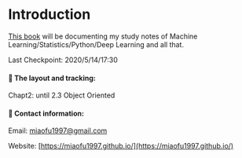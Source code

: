 # Introduction

[This book](https://miaofu1997.gitbook.io/study-notes/) will be documenting my study notes of Machine Learning/Statistics/Python/Deep Learning and all that.

Last Checkpoint: 2020/5/14/17:30

#### 

#### 📒 The layout and tracking:

Chapt2: until 2.3 Object Oriented

#### 

#### 📩 Contact information:

Email: miaofu1997@gmail.com

Website: [https://miaofu1997.github.io/](https://miaofu1997.github.io/)



